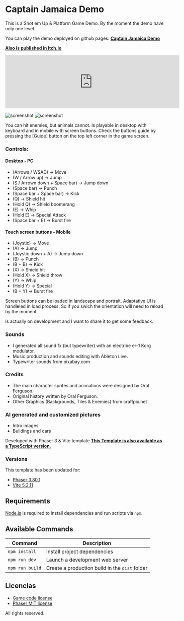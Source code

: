 # Captain Jamaica Demo

This is a Shot em Up & Platform Game Demo.
By the moment the demo have only one level.

You can play the demo deployed on github pages:
**[Captain Jamaica Demo](https://alanreibel.github.io/captain-jamaica/)**

**[Also is published in Itch.io](https://alanreibel.itch.io/captain-jamaica-demo)**
<iframe frameborder="0" src="https://itch.io/embed/2866956?border_width=2&amp;bg_color=222222&amp;fg_color=ffe762&amp;link_color=029118&amp;border_color=ffe762" width="554" height="169"><a href="https://alanreibel.itch.io/captain-jamaica-demo">Captain Jamaica Demo by AlanReibel</a></iframe>


![screenshot](https://img.itch.zone/aW1hZ2UvMjg2Njk1Ni8xNzE0MDAyMS5wbmc=/original/Memnfg.png)
![screenshot](https://img.itch.zone/aW1hZ2UvMjg2Njk1Ni8xNzE2MTUyOC5wbmc=/original/rcBMs8.png)

You can hit enemies, but animals cannot.
Is playable in desktop with keyboard and in mobile with screen buttons. 
Check the buttons guide by pressing the [Guide] button on the top left corner in the game screen..

### Controls:

#### Desktop - PC

- (Arrows / WSAD) -&gt; Move
- (W / Arrow up) -&gt; Jump 
- (S / Arrown down + Space bar) -&gt; Jump down
- (Space bar) -&gt; Punch
- (Space bar + Space bar) -&gt; Kick
- (Q) -&gt; Shield hit
- (Hold Q) -&gt; Shield boomerang
- (E) -&gt; Whip
- (Hold E) -&gt; Special Attack
- (Space bar + E) -&gt; Burst fire

#### Touch screen buttons - Mobile

- (Joystic) -&gt; Move
- (A) -&gt; Jump 
- (Joystic down + A) -&gt; Jump down
- (B) -&gt; Punch 
- (B + B) -&gt; Kick
- (X) -&gt; Shield hit 
- (Hold X) -&gt; Shield throw 
- (Y) -&gt; Whip 
- (Hold Y) -&gt; Special 
- (B + Y) -&gt; Burst fire

Screen buttons can be loaded in landscape and portrait. Adaptative UI is handleled in load process.
So if you swich the orientation will need to reload by the moment.

Is actually on development and I want to share it to get some feedback.

### Sounds

- I generated all sound fx (but typewriter) with an electribe er-1 Korg modulator. 
- Music production and sounds editing with Ableton Live.
- Typewriter sounds from pixabay.com

### Credits

- The main character sprites and animations were designed by Oral Ferguson.
- Original history written by Oral Ferguson.
- Other Graphics (Backgrounds, Tiles & Enemies) from craftpix.net

### AI generated and customized pictures
- Intro images
- Buildings and cars


Developed with Phaser 3 & Vite template
**[This Template is also available as a TypeScript version.](https://github.com/phaserjs/template-vite-ts)**

### Versions

This template has been updated for:

- [Phaser 3.80.1](https://github.com/phaserjs/phaser)
- [Vite 5.2.11](https://github.com/vitejs/vite)

## Requirements

[Node.js](https://nodejs.org) is required to install dependencies and run scripts via `npm`.

## Available Commands

| Command | Description |
|---------|-------------|
| `npm install` | Install project dependencies |
| `npm run dev` | Launch a development web server |
| `npm run build` | Create a production build in the `dist` folder |


## Licencias

- [Game code license](./licenses/GAME-LICENSE)
- [Phaser MIT license](./licenses/PHASER-LICENSE)

All rights reserved.

